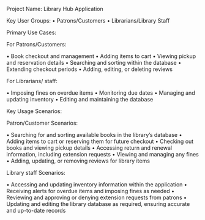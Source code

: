 Project Name: Library Hub Application

Key User Groups:
•	Patrons/Customers
•	Librarians/Library Staff

Primary Use Cases:

For Patrons/Customers:

•	Book checkout and management
•	Adding items to cart
•	Viewing pickup and reservation details
•	Searching and sorting within the database
•	Extending checkout periods
•	Adding, editing, or deleting reviews

For Librarians/ staff:

•	Imposing fines on overdue items
•	Monitoring due dates
•	Managing and updating inventory
•	Editing and maintaining the database

Key Usage Scenarios:

Patron/Customer Scenarios:

•	Searching for and sorting available books in the library’s database
•	Adding items to cart or reserving them for future checkout
•	Checking out books and viewing pickup details
•	Accessing return and renewal information, including extension requests
•	Viewing and managing any fines
•	Adding, updating, or removing reviews for library items

Library staff Scenarios:

•	Accessing and updating inventory information within the application
•	Receiving alerts for overdue items and imposing fines as needed
•	Reviewing and approving or denying extension requests from patrons
•	Updating and editing the library database as required, ensuring accurate and up-to-date records
